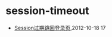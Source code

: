 # session-timeout
* [Session过期跳回登录页](/2012/2012-10-18-session-timeout-and-return-to-login-page),2012-10-18 17
